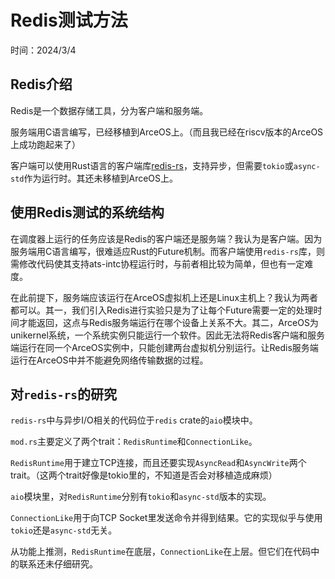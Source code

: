 ﻿# Redis测试方法

时间：2024/3/4

## Redis介绍

Redis是一个数据存储工具，分为客户端和服务端。

服务端用C语言编写，已经移植到ArceOS上。（而且我已经在riscv版本的ArceOS上成功跑起来了）

客户端可以使用Rust语言的客户端库[redis-rs](https://github.com/redis-rs/redis-rs)，支持异步，但需要`tokio`或`async-std`作为运行时。其还未移植到ArceOS上。

## 使用Redis测试的系统结构

在调度器上运行的任务应该是Redis的客户端还是服务端？我认为是客户端。因为服务端用C语言编写，很难适应Rust的Future机制。而客户端使用`redis-rs`库，则需修改代码使其支持ats-intc协程运行时，与前者相比较为简单，但也有一定难度。

在此前提下，服务端应该运行在ArceOS虚拟机上还是Linux主机上？我认为两者都可以。其一，我们引入Redis进行实验只是为了让每个Future需要一定的处理时间才能返回，这点与Redis服务端运行在哪个设备上关系不大。其二，ArceOS为unikernel系统，一个系统实例只能运行一个软件。因此无法将Redis客户端和服务端运行在同一个ArceOS实例中，只能创建两台虚拟机分别运行。让Redis服务端运行在ArceOS中并不能避免网络传输数据的过程。

## 对`redis-rs`的研究

`redis-rs`中与异步I/O相关的代码位于`redis` crate的`aio`模块中。

`mod.rs`主要定义了两个trait：`RedisRuntime`和`ConnectionLike`。

`RedisRuntime`用于建立TCP连接，而且还要实现`AsyncRead`和`AsyncWrite`两个trait。（这两个trait好像是tokio里的，不知道是否会对移植造成麻烦）

`aio`模块里，对`RedisRuntime`分别有`tokio`和`async-std`版本的实现。

`ConnectionLike`用于向TCP Socket里发送命令并得到结果。它的实现似乎与使用`tokio`还是`async-std`无关。

从功能上推测，`RedisRuntime`在底层，`ConnectionLike`在上层。但它们在代码中的联系还未仔细研究。

